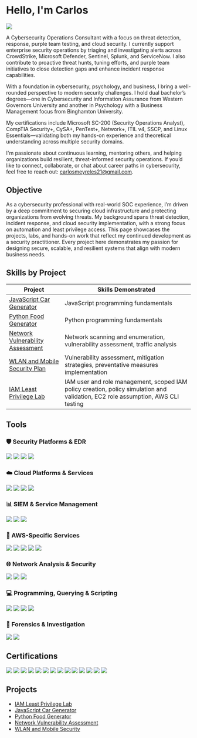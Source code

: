 # Hello, I'm Carlos 
<a href="https://www.linkedin.com/in/carlosmeyreles/"><img src="https://img.shields.io/badge/-LinkedIn-0072b1?&style=for-the-badge&logo=linkedin&logoColor=white" /></a>

A Cybersecurity Operations Consultant with a focus on threat detection, response, purple team testing, and cloud security. I currently support enterprise security operations by triaging and investigating alerts across CrowdStrike, Microsoft Defender, Sentinel, Splunk, and ServiceNow. I also contribute to proactive threat hunts, tuning efforts, and purple team initiatives to close detection gaps and enhance incident response capabilities.

With a foundation in cybersecurity, psychology, and business, I bring a well-rounded perspective to modern security challenges. I hold dual bachelor’s degrees—one in Cybersecurity and Information Assurance from Western Governors University and another in Psychology with a Business Management focus from Binghamton University.

My certifications include Microsoft SC-200 (Security Operations Analyst), CompTIA Security+, CySA+, PenTest+, Network+, ITIL v4, SSCP, and Linux Essentials—validating both my hands-on experience and theoretical understanding across multiple security domains.

I'm passionate about continuous learning, mentoring others, and helping organizations build resilient, threat-informed security operations. If you’d like to connect, collaborate, or chat about career paths in cybersecurity, feel free to reach out: carlosmeyreles21@gmail.com.



## Objective

As a cybersecurity professional with real-world SOC experience, I’m driven by a deep commitment to securing cloud infrastructure and protecting organizations from evolving threats. My background spans threat detection, incident response, and cloud security implementation, with a strong focus on automation and least privilege access. This page showcases the projects, labs, and hands-on work that reflect my continued development as a security practitioner. Every project here demonstrates my passion for designing secure, scalable, and resilient systems that align with modern business needs.



## Skills by Project

| Project | Skills Demonstrated |
|---------|---------------------|
| [JavaScript Car Generator](https://github.com/CarlosMeyreles/Car-Generator-using-JavaScript/tree/main) | JavaScript programming fundamentals |
| [Python Food Generator](https://github.com/CarlosMeyreles/Food-Generator-using-Python/tree/main) | Python programming fundamentals |
| [Network Vulnerability Assessment](https://github.com/CarlosMeyreles/Network-Vulnerability-Assessment/tree/main) | Network scanning and enumeration, vulnerability assessment, traffic analysis |
| [WLAN and Mobile Security Plan](https://github.com/CarlosMeyreles/WLAN-and-Mobile-Security-Plan/tree/main) | Vulnerability assessment, mitigation strategies, preventative measures implementation |
| [IAM Least Privilege Lab](https://github.com/CarlosMeyreles/IAM-Least-Privilege-Lab) | IAM user and role management, scoped IAM policy creation, policy simulation and validation, EC2 role assumption, AWS CLI testing |

## Tools

### 🛡️ Security Platforms & EDR
<div>
  <img src="https://img.shields.io/badge/-CrowdStrike-EF2D5E?&style=for-the-badge&logo=crowdstrike&logoColor=white" />
  <img src="https://img.shields.io/badge/-Microsoft%20Defender%20for%20Endpoint-0078D4?&style=for-the-badge&logo=microsoft&logoColor=white" />
  <img src="https://img.shields.io/badge/-SentinelOne-000000?&style=for-the-badge&logo=sentinelone&logoColor=white" />
  <img src="https://img.shields.io/badge/-Carbon%20Black-3A3A3A?&style=for-the-badge&logo=vmware&logoColor=white" />
</div>

### ☁️ Cloud Platforms & Services
<div>
  <img src="https://img.shields.io/badge/-AWS-232F3E?&style=for-the-badge&logo=amazonaws&logoColor=white" />
  <img src="https://img.shields.io/badge/-Azure-0078D4?&style=for-the-badge&logo=microsoftazure&logoColor=white" />
  <img src="https://img.shields.io/badge/-Snowflake-29B5E8?&style=for-the-badge&logo=snowflake&logoColor=white" />
  <img src="https://img.shields.io/badge/-Oracle%20VM%20VirtualBox-183A61?&style=for-the-badge&logo=virtualbox&logoColor=white" />
</div>

### 📊 SIEM & Service Management
<div>
  <img src="https://img.shields.io/badge/-Microsoft%20Sentinel-5A5A5A?&style=for-the-badge&logo=microsoft&logoColor=white" />
  <img src="https://img.shields.io/badge/-Splunk-000000?&style=for-the-badge&logo=splunk&logoColor=white" />
  <img src="https://img.shields.io/badge/-ServiceNow-1C3552?&style=for-the-badge&logo=servicenow&logoColor=white" />
</div>

### 🔧 AWS-Specific Services
<div>
  <img src="https://img.shields.io/badge/-AWS%20IAM-232F3E?&style=for-the-badge&logo=amazonaws&logoColor=white" />
  <img src="https://img.shields.io/badge/-Amazon%20S3-569A31?&style=for-the-badge&logo=amazonaws&logoColor=white" />
  <img src="https://img.shields.io/badge/-Amazon%20EC2-FF9900?&style=for-the-badge&logo=amazonaws&logoColor=white" />
  <img src="https://img.shields.io/badge/-AWS%20CLI-232F3E?&style=for-the-badge&logo=aws&logoColor=white" />
  <img src="https://img.shields.io/badge/-Policy%20Simulator-5A5A5A?&style=for-the-badge&logo=AmazonAWS&logoColor=white" />
</div>

### 🌐 Network Analysis & Security
<div>
  <img src="https://img.shields.io/badge/-Nmap-6A5ACD?&style=for-the-badge&logo=Nmap&logoColor=white" />
  <img src="https://img.shields.io/badge/-Wireshark-1E90FF?&style=for-the-badge&logo=Wireshark&logoColor=white" />
  <img src="https://img.shields.io/badge/-IDS%2FIPS-556B2F?&style=for-the-badge&logo=shield&logoColor=white" />
</div>

### 💻 Programming, Querying & Scripting
<div>
  <img src="https://img.shields.io/badge/-Python-3776AB?&style=for-the-badge&logo=Python&logoColor=white" />
  <img src="https://img.shields.io/badge/-JavaScript-F7DF1E?&style=for-the-badge&logo=JavaScript&logoColor=black" />
  <img src="https://img.shields.io/badge/-SQL-4479A1?&style=for-the-badge&logo=SQLite&logoColor=white" />
  <img src="https://img.shields.io/badge/-KQL-326CE5?&style=for-the-badge&logo=microsoftazure&logoColor=white" />
</div>

### 🔬 Forensics & Investigation
<div>
  <img src="https://img.shields.io/badge/-Autopsy-8A2BE2?&style=for-the-badge&logo=Autopsy&logoColor=white" />
  <img src="https://img.shields.io/badge/-Thunderbird-002147?&style=for-the-badge&logo=thunderbird&logoColor=white" />
</div>


## Certifications

<div>
    <img src="https://img.shields.io/badge/-CSIS-8A2BE2?&style=for-the-badge&logo=CompTIA&logoColor=white" />
    <img src="https://img.shields.io/badge/-CIOS-8B0000?&style=for-the-badge&logo=CompTIA&logoColor=white" />
    <img src="https://img.shields.io/badge/-CSAP-FF4500?&style=for-the-badge&logo=CompTIA&logoColor=white" />
    <img src="https://img.shields.io/badge/-SSCP-4682B4?&style=for-the-badge&logo=ISC2&logoColor=white" />
    <img src="https://img.shields.io/badge/-CySA%2B-32CD32?&style=for-the-badge&logo=CompTIA&logoColor=white" />
    <img src="https://img.shields.io/badge/-Security%2B-FF0000?&style=for-the-badge&logo=CompTIA&logoColor=white" />
    <img src="https://img.shields.io/badge/-Network%2B-007ACC?&style=for-the-badge&logo=CompTIA&logoColor=white" />
    <img src="https://img.shields.io/badge/-A%2B-4D4D4D?&style=for-the-badge&logo=CompTIA&logoColor=white" />
    <img src="https://img.shields.io/badge/-ITIL%20v4-FFD700?&style=for-the-badge&logo=PeopleCert&logoColor=white" />
    <img src="https://img.shields.io/badge/-Linux%20Essentials-FFA500?&style=for-the-badge&logo=Linux&logoColor=white" />
    <img src="https://img.shields.io/badge/-PenTest%2B-6B8E23?&style=for-the-badge&logo=CompTIA&logoColor=white" />
    <img src="https://img.shields.io/badge/-CNVP-20B2AA?&style=for-the-badge&logo=CompTIA&logoColor=white" />
    <img src="https://img.shields.io/badge/-CNSP-9932CC?&style=for-the-badge&logo=CompTIA&logoColor=white" />
     <img src="https://img.shields.io/badge/-SC--200-0078D4?&style=for-the-badge&logo=Microsoft&logoColor=white" />
</div>

## Projects
- <a href="https://github.com/CarlosMeyreles/IAM-Least-Privilege-Lab"> IAM Least Privilege Lab
- <a href="https://github.com/CarlosMeyreles/Car-Generator-using-JavaScript/tree/main"> JavaScript Car Generator
- <a href="https://github.com/CarlosMeyreles/Food-Generator-using-Python/tree/main"> Python Food Generator
- <a href="https://github.com/CarlosMeyreles/Network-Vulnerability-Assessment/tree/main"> Network Vulnerability Assessment
- <a href="https://github.com/CarlosMeyreles/WLAN-and-Mobile-Security-Plan/tree/main"> WLAN and Mobile Security 
